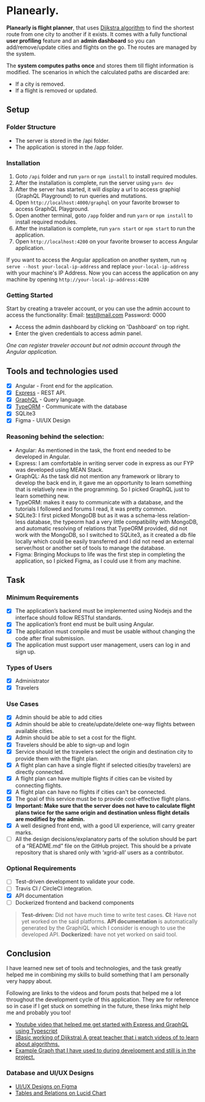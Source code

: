 # Planearly.

**Planearly is flight planner**, that uses [Dijkstra algorithm](https://en.wikipedia.org/wiki/Dijkstra%27s_algorithm) to find the shortest route from one city to another if it exists. It comes with a fully functional **user profiling** feature and an **admin dashboard** so you can add/remove/update cities and flights on the go. The routes are managed by the system.

The **system computes paths once** and stores them till flight information is modified. The scenarios in which the calculated paths are discarded are:

- If a city is removed.
- If a flight is removed or updated.

## Setup

### Folder Structure

- The server is stored in the /api folder.
- The application is stored in the /app folder.

### Installation

1. Goto `/api` folder and run `yarn` or `npm install` to install required modules.
2. After the installation is complete, run the server using `yarn dev`
3. After the server has started, it will display a url to access graphiql (GraphQL Playground) to run queries and mutations.
4. Open `http://localhost:4000/graphql` on your favorite browser to access GraphQL Playground.
5. Open another terminal, goto `/app` folder and run `yarn` or `npm install` to install required modules.
6. After the installation is complete, run `yarn start` or `npm start` to run the application.
7. Open `http://localhost:4200` on your favorite browser to access Angular application.

If you want to access the Angular application on another system, run `ng serve --host your-local-ip-address` and replace `your-local-ip-address` with your machine's IP Address. Now you can access
the application on any machine by opening `http://your-local-ip-address:4200`

### Getting Started

Start by creating a traveler account, or you can use the admin account to access the functionality:
Email: test@mail.com
Password: 0000

- Access the admin dashboard by clicking on 'Dashboard' on top right.
- Enter the given credentials to access admin panel.

_One can register traveler account but not admin account through the Angular application._

## Tools and technologies used

- [x] Angular - Front end for the application.
- [x] [Express](https://expressjs.com/) - REST API.
- [x] [GraphQL](https://github.com/graphql/express-graphql) - Query language.
- [x] [TypeORM](https://typeorm.io/#/) - Communicate with the database
- [x] SQLite3
- [x] Figma - UI/UX Design

### Reasoning behind the selection:

- Angular: As mentioned in the task, the front end needed to be developed in Angular.
- Express: I am comfortable in writing server code in express as our FYP was developed using MEAN Stack.
- GraphQL: As the task did not mention any framework or library to develop the back end in, it gave me an opportunity to learn something that is relatively new in the programming. So I picked GraphQL just to learn something new.
- TypeORM: makes it easy to communicate with a database, and the tutorials I followed and forums I read, it was pretty common.
- SQLite3: I first picked MongoDB but as it was a schema-less relation-less database, the typeorm had a very little compatibility with MongoDB, and automatic resolving of relations that TypeORM provided, did not work with the MongoDB, so I switched to SQLite3, as it created a db file locally which could be easily transferred and I did not need an external server/host or another set of tools to manage the database.
- Figma: Bringing Mockups to life was the first step in completing the application, so I picked Figma, as I could use it from any machine.

## Task

### Minimum Requirements

- [x] The application’s backend must be implemented using Nodejs and the interface should
      follow RESTful standards.
- [x] The application’s front end must be built using Angular.
- [x] The application must compile and must be usable without changing the code after final
      submission.
- [x] The application must support user management, users can log in and sign up.

### Types of Users

- [x] Administrator
- [x] Travelers

### Use Cases

- [x] Admin should be able to add cities
- [x] Admin should be able to create/update/delete one-way flights between available cities.
- [x] Admin should be able to set a cost for the flight.
- [x] Travelers should be able to sign-up and login
- [x] Service should let the travelers select the origin and destination city to provide them with the flight plan.
- [x] A flight plan can have a single flight if selected cities(by travelers) are directly connected.
- [x] A flight plan can have multiple flights if cities can be visited by connecting flights.
- [x] A flight plan can have no flights if cities can't be connected.
- [x] The goal of this service must be to provide cost-effective flight plans.
- [x] **Important: Make sure that the server does not have to calculate flight plans twice for the same origin and destination unless flight details are modified by the admin.**
- [x] A well designed front end, with a good UI experience, will carry greater marks.
- [ ] All the design decisions/explanatory parts of the solution should be part of a “README.md” file on the GitHub project. This should be a private repository that is shared only with ‘xgrid-all’ users as a contributor.

### Optional Requirements

- [ ] Test-driven development to validate your code.
- [ ] Travis CI / CircleCI integration.
- [x] API documentation
- [ ] Dockerized frontend and backend components

> **Test-driven:** Did not have much time to write test cases.
> **CI**: Have not yet worked on the said platforms.
> **API documentation** is automatically generated by the GraphiQL which I consider is enough to use the developed API.
> **Dockerized:** have not yet worked on said tool.

## Conclusion

I have learned new set of tools and technologies, and the task greatly helped me in combining my skills to build something that I am personally very happy about.

Following are links to the videos and forum posts that helped me a lot throughout the development cycle of this application. They are for reference so in case if I get stuck on something in the future, these links might help me and probably you too!

- [Youtube video that helped me get started with Express and GraphQL using Typescript](https://www.youtube.com/watch?v=KToWKbAi8FA)
- [(Basic working of Dijkstra) A great teacher that i watch videos of to learn about algorithms.](https://www.youtube.com/watch?v=XB4MIexjvY0)
- [Example Graph that I have used to during development and still is in the project.](https://www.youtube.com/watch?v=JcN_nq1EAr4)

### Database and UI/UX Designs

- [UI/UX Designs on Figma](https://www.figma.com/file/wTUYPJ5kAnotTTfzvo2MKj/Flight-Planner?node-id=0%3A1)
- [Tables and Relations on Lucid Chart](https://lucid.app/lucidchart/invitations/accept/9902549d-bc61-4775-8c0b-1d5197508861)
